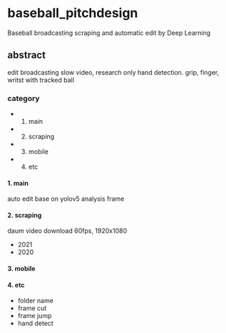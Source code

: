 # baseball_pitchdesign
Baseball broadcasting scraping and automatic edit by Deep Learning


## abstract
edit broadcasting slow video, research only hand detection.
grip, finger, writst with tracked ball  


### category

- 1. main 
- 2. scraping
- 3. mobile
- 4. etc


#### 1. main
auto edit base on yolov5
analysis frame


#### 2. scraping
daum video download 60fps, 1920x1080  
- 2021
- 2020


#### 3. mobile


#### 4. etc
- folder name 
- frame cut
- frame jump
- hand detect


